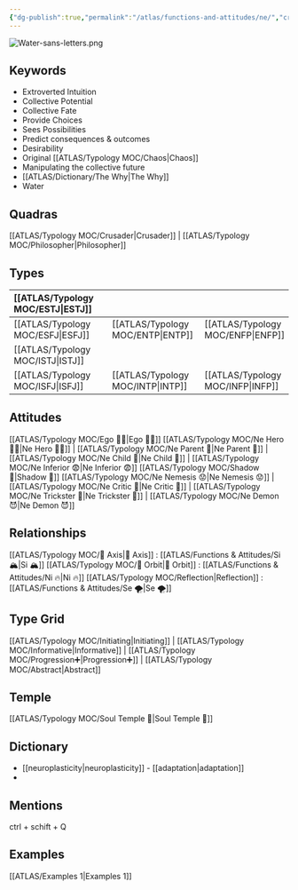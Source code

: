 ```yaml
---
{"dg-publish":true,"permalink":"/atlas/functions-and-attitudes/ne/","created":"2022-12-27T21:20:33.776+01:00","updated":"2023-04-07T16:23:22.116+02:00"}
---
```


![Water-sans-letters.png](/img/user/EXTRAS/Images/Water-sans-letters.png)
## Keywords 
- Extroverted Intuition
- Collective Potential
- Collective Fate
- Provide Choices 
- Sees Possibilities 
- Predict consequences & outcomes 
- Desirability
- Original [[ATLAS/Typology MOC/Chaos\|Chaos]]
- Manipulating the collective future 
- [[ATLAS/Dictionary/The Why\|The Why]]
- Water

## Quadras
[[ATLAS/Typology MOC/Crusader\|Crusader]] | [[ATLAS/Typology MOC/Philosopher\|Philosopher]] 

## Types 

| [[ATLAS/Typology MOC/ESTJ\|ESTJ]]&nbsp; | |   | |
|:---------------|:-----------|:---------------|:---------------|
| [[ATLAS/Typology MOC/ESFJ\|ESFJ]]       |  | [[ATLAS/Typology MOC/ENTP\|ENTP]]&nbsp; | [[ATLAS/Typology MOC/ENFP\|ENFP]]       |
| [[ATLAS/Typology MOC/ISTJ\|ISTJ]]       |  |   |    |
| [[ATLAS/Typology MOC/ISFJ\|ISFJ]]&nbsp; |  |  [[ATLAS/Typology MOC/INTP\|INTP]]      | [[ATLAS/Typology MOC/INFP\|INFP]]       |  

## Attitudes
[[ATLAS/Typology MOC/Ego 🙋‍♂️\|Ego 🙋‍♂️]]
[[ATLAS/Typology MOC/Ne Hero 🦸‍♂️\|Ne Hero 🦸‍♂️]] | [[ATLAS/Typology MOC/Ne Parent 🤨\|Ne Parent 🤨]] | [[ATLAS/Typology MOC/Ne Child 🧒\|Ne Child 🧒]] | [[ATLAS/Typology MOC/Ne Inferior 😨\|Ne Inferior 😨]]
[[ATLAS/Typology MOC/Shadow 👤\|Shadow 👤]] 
[[ATLAS/Typology MOC/Ne Nemesis 😟\|Ne Nemesis 😟]] | [[ATLAS/Typology MOC/Ne Critic 🤔\|Ne Critic 🤔]] | [[ATLAS/Typology MOC/Ne Trickster 🤡\|Ne Trickster 🤡]] | [[ATLAS/Typology MOC/Ne Demon 😈\|Ne Demon 😈]]

## Relationships 
[[ATLAS/Typology MOC/🧲 Axis\|🧲 Axis]] : [[ATLAS/Functions & Attitudes/Si 🏔️\|Si 🏔️]]
[[ATLAS/Typology MOC/🔄 Orbit\|🔄 Orbit]] : [[ATLAS/Functions & Attitudes/Ni 🔥\|Ni 🔥]]
[[ATLAS/Typology MOC/Reflection\|Reflection]]  : [[ATLAS/Functions & Attitudes/Se 🌪️\|Se 🌪️]]

## Type Grid 
[[ATLAS/Typology MOC/Initiating\|Initiating]] | [[ATLAS/Typology MOC/Informative\|Informative]] | [[ATLAS/Typology MOC/Progression➕\|Progression➕]] | [[ATLAS/Typology MOC/Abstract\|Abstract]] 

## Temple 
[[ATLAS/Typology MOC/Soul Temple 👥\|Soul Temple 👥]]

## Dictionary
- [[neuroplasticity\|neuroplasticity]] - [[adaptation\|adaptation]]
- 

## Mentions 
ctrl + schift + Q

## Examples 
[[ATLAS/Examples 1\|Examples 1]] 
